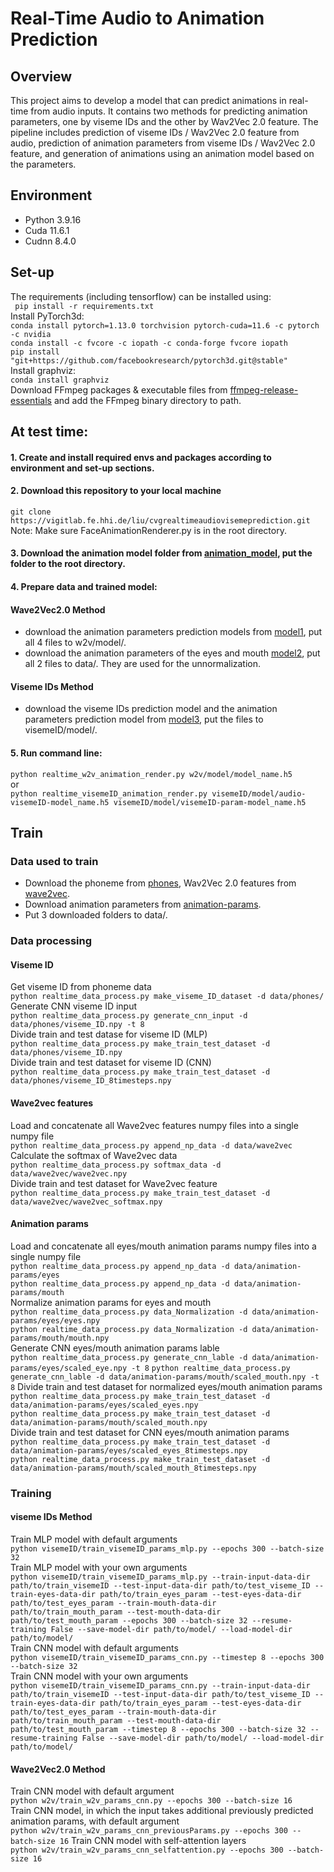 # Real-Time Audio to Animation Prediction
## Overview

This project aims to develop a model that can predict animations in real-time from audio inputs.
It contains two methods for predicting animation parameters, one by viseme IDs and the other by Wav2Vec 2.0 feature. The pipeline includes prediction of viseme IDs / Wav2Vec 2.0 feature from audio, prediction of animation parameters from viseme IDs / Wav2Vec 2.0 feature, and generation of animations using an animation model based on the parameters.



## Environment

- Python 3.9.16
- Cuda 11.6.1
- Cudnn 8.4.0
## Set-up
The requirements (including tensorflow) can be installed using:<br>
``` pip install -r requirements.txt```<br>
Install PyTorch3d:<br>
```conda install pytorch=1.13.0 torchvision pytorch-cuda=11.6 -c pytorch -c nvidia```<br>
```conda install -c fvcore -c iopath -c conda-forge fvcore iopath```<br>
```pip install "git+https://github.com/facebookresearch/pytorch3d.git@stable"``` <br>
Install graphviz:<br>
```conda install graphviz```<br>
Download FFmpeg packages & executable files from
[ffmpeg-release-essentials](https://www.gyan.dev/ffmpeg/builds/ffmpeg-release-essentials.7z)
and add the FFmpeg binary directory to path.<br>

## At test time:

#### 1. Create and install required envs and packages according to environment and set-up sections.
#### 2. Download this repository to your local machine <br>
```git clone https://vigitlab.fe.hhi.de/liu/cvgrealtimeaudiovisemeprediction.git ```<br>
Note: Make sure FaceAnimationRenderer.py is in the root directory.
#### 3. Download the animation model folder from [animation_model](https://vigitlab.fe.hhi.de/liu/cvgrealtimeaudiovisemeprediction.git), put the folder to the root directory.
#### 4. Prepare data and trained model:<br>
#### Wave2Vec2.0 Method
- download the animation parameters prediction models from [model1](https://vigitlab.fe.hhi.de/liu/cvgrealtimeaudiovisemeprediction.git), put all 4 files to w2v/model/.
- download the animation parameters of the eyes and mouth [model2](https://vigitlab.fe.hhi.de/liu/cvgrealtimeaudiovisemeprediction.git), put all 2 files to data/. They are used for the unnormalization.
#### Viseme IDs Method
- download the viseme IDs prediction model and the animation parameters prediction model from [model3](https://vigitlab.fe.hhi.de/liu/cvgrealtimeaudiovisemeprediction.git), put the files to visemeID/model/.
#### 5. Run command line:<br>
```python realtime_w2v_animation_render.py w2v/model/model_name.h5``` <br>
or <br>
```python realtime_visemeID_animation_render.py visemeID/model/audio-visemeID-model_name.h5 visemeID/model/visemeID-param-model_name.h5``` <br>


## Train
### Data used to train
- Download the phoneme from [phones](https://vigitlab.fe.hhi.de/liu/cvgrealtimeaudiovisemeprediction.git), Wav2Vec 2.0 features from [wave2vec](https://vigitlab.fe.hhi.de/liu/cvgrealtimeaudiovisemeprediction.git).
- Download animation parameters from [animation-params](https://vigitlab.fe.hhi.de/liu/cvgrealtimeaudiovisemeprediction.git).
- Put 3 downloaded folders to data/.
### Data processing
#### Viseme ID
Get viseme ID from phoneme data <br>
```python realtime_data_process.py make_viseme_ID_dataset -d data/phones/```<br>
Generate CNN viseme ID input <br>
```python realtime_data_process.py generate_cnn_input -d data/phones/viseme_ID.npy -t 8```<br>
Divide train and test datase for viseme ID (MLP) <br>
```python realtime_data_process.py make_train_test_dataset -d data/phones/viseme_ID.npy```<br>
Divide train and test dataset for viseme ID (CNN) <br>
```python realtime_data_process.py make_train_test_dataset -d data/phones/viseme_ID_8timesteps.npy```<br>
#### Wave2vec features
Load and concatenate all Wave2vec features numpy files into a single numpy file <br>
```python realtime_data_process.py append_np_data -d data/wave2vec```<br>
Calculate the softmax of Wave2vec data <br>
```python realtime_data_process.py softmax_data -d data/wave2vec/wave2vec.npy```<br>
Divide train and test dataset for Wave2vec feature <br>
```python realtime_data_process.py make_train_test_dataset -d data/wave2vec/wave2vec_softmax.npy```<br>
#### Animation params
Load and concatenate all eyes/mouth animation params numpy files into a single numpy file <br>
```python realtime_data_process.py append_np_data -d data/animation-params/eyes```<br>
```python realtime_data_process.py append_np_data -d data/animation-params/mouth```<br>
Normalize animation params for eyes and mouth <br>
```python realtime_data_process.py data_Normalization -d data/animation-params/eyes/eyes.npy```<br>
```python realtime_data_process.py data_Normalization -d data/animation-params/mouth/mouth.npy```<br>
Generate CNN eyes/mouth animation params lable <br>
```python realtime_data_process.py generate_cnn_lable -d data/animation-params/eyes/scaled_eye.npy -t 8```
```python realtime_data_process.py generate_cnn_lable -d data/animation-params/mouth/scaled_mouth.npy -t 8```
Divide train and test dataset for normalized eyes/mouth animation params <br>
```python realtime_data_process.py make_train_test_dataset -d data/animation-params/eyes/scaled_eyes.npy```<br>
```python realtime_data_process.py make_train_test_dataset -d data/animation-params/mouth/scaled_mouth.npy```<br>
Divide train and test dataset for CNN eyes/mouth animation params <br>
```python realtime_data_process.py make_train_test_dataset -d data/animation-params/eyes/scaled_eyes_8timesteps.npy```<br>
```python realtime_data_process.py make_train_test_dataset -d data/animation-params/mouth/scaled_mouth_8timesteps.npy```<br>

### Training
#### viseme IDs Method
Train MLP model with default arguments<br>
```python visemeID/train_visemeID_params_mlp.py --epochs 300 --batch-size 32```<br>
Train MLP model with your own arguments<br>
```python visemeID/train_visemeID_params_mlp.py --train-input-data-dir path/to/train_visemeID --test-input-data-dir path/to/test_viseme_ID --train-eyes-data-dir path/to/train_eyes_param --test-eyes-data-dir path/to/test_eyes_param --train-mouth-data-dir path/to/train_mouth_param --test-mouth-data-dir path/to/test_mouth_param --epochs 300 --batch-size 32 --resume-training False --save-model-dir path/to/model/ --load-model-dir path/to/model/```<br>
Train CNN model with default arguments<br>
```python visemeID/train_visemeID_params_cnn.py --timestep 8 --epochs 300 --batch-size 32```<br>
Train CNN model with your own arguments<br>
```python visemeID/train_visemeID_params_cnn.py --train-input-data-dir path/to/train_visemeID --test-input-data-dir path/to/test_viseme_ID --train-eyes-data-dir path/to/train_eyes_param --test-eyes-data-dir path/to/test_eyes_param --train-mouth-data-dir path/to/train_mouth_param --test-mouth-data-dir path/to/test_mouth_param --timestep 8 --epochs 300 --batch-size 32 --resume-training False --save-model-dir path/to/model/ --load-model-dir path/to/model/```<br>

#### Wave2Vec2.0 Method
Train CNN model with default argument<br>
```python w2v/train_w2v_params_cnn.py --epochs 300 --batch-size 16```<br>
Train CNN model, in which the input takes additional previously predicted animation params, with default argument<br>
```python w2v/train_w2v_params_cnn_previousParams.py --epochs 300 --batch-size 16```
Train CNN model with self-attention layers<br>
```python w2v/train_w2v_params_cnn_selfattention.py --epochs 300 --batch-size 16```

